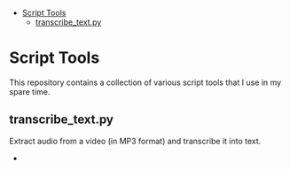 - [Script Tools](#script-tools)
  - [transcribe\_text.py](#transcribe_textpy)


# Script Tools

This repository contains a collection of various script tools that I use in my spare time.

## transcribe_text.py

Extract audio from a video (in MP3 format) and transcribe it into text.

- 